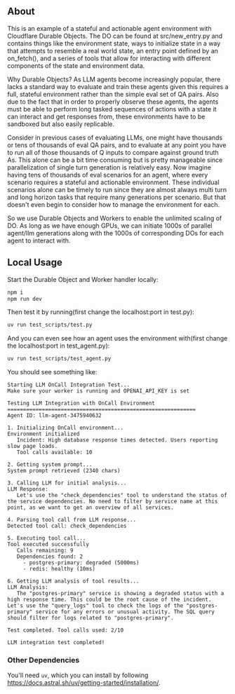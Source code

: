 ## About

This is an example of a stateful and actionable agent environment with Cloudflare Durable Objects. The DO can be found at src/new_entry.py and contains things like the environment state, ways to initialize state in a way that attempts to resemble a real world state, an entry point defined by an on_fetch(), and a series of tools that allow for interacting with different components of the state and environment data.

Why Durable Objects? As LLM agents become increasingly popular, there lacks a standard way to evaluate and train these agents given this requires a full, stateful environment rather than the simple eval set of QA pairs. Also due to the fact that in order to properly observe these agents, the agents must be able to perform long tasked sequences of actions with a state it can interact and get responses from, these environments have to be sandboxed but also easily replicable.

Consider in previous cases of evaluating LLMs, one might have thousands or tens of thousands of eval QA pairs, and to evaluate at any point you have to run all of those thousands of Q inputs to compare against ground truth As. This alone can be a bit time consuming but is pretty manageable since parallelization of single turn generation is relatively easy. Now imagine having tens of thousands of eval scenarios for an agent, where every scenario requires a stateful and actionable environment. These individual scenarios alone can be timely to run since they are almost always multi turn and long horizon tasks that require many generations per scenario. But that doesn't even begin to consider how to manage the environment for each.

So we use Durable Objects and Workers to enable the unlimited scaling of DO. As long as we have enough GPUs, we can initiate 1000s of parallel agent/llm generations along with the 1000s of corresponding DOs for each agent to interact with.

## Local Usage

Start the Durable Object and Worker handler locally:

```bash
npm i
npm run dev
```

Then test it by running(first change the localhost:port in test.py):

```bash
uv run test_scripts/test.py
```

And you can even see how an agent uses the environment with(first change the localhost:port in test_agent.py):

```bash
uv run test_scripts/test_agent.py
```

You should see something like:

```
Starting LLM OnCall Integration Test...
Make sure your worker is running and OPENAI_API_KEY is set

Testing LLM Integration with OnCall Environment
============================================================
Agent ID: llm-agent-3475940632

1. Initializing OnCall environment...
Environment initialized
   Incident: High database response times detected. Users reporting slow page loads.
   Tool calls available: 10

2. Getting system prompt...
System prompt retrieved (2340 chars)

3. Calling LLM for initial analysis...
LLM Response:
   Let's use the "check_dependencies" tool to understand the status of the service dependencies. No need to filter by service name at this point, as we want to get an overview of all services.

4. Parsing tool call from LLM response...
Detected tool call: check_dependencies

5. Executing tool call...
Tool executed successfully
   Calls remaining: 9
   Dependencies found: 2
     - postgres-primary: degraded (5000ms)
     - redis: healthy (10ms)

6. Getting LLM analysis of tool results...
LLM Analysis:
   The "postgres-primary" service is showing a degraded status with a high response time. This could be the root cause of the incident. Let's use the "query_logs" tool to check the logs of the "postgres-primary" service for any errors or unusual activity. The SQL query should filter for logs related to "postgres-primary".

Test completed. Tool calls used: 2/10

LLM integration test completed!
```

### Other Dependencies

You'll need `uv`, which you can install by following
https://docs.astral.sh/uv/getting-started/installation/.
